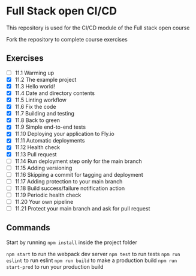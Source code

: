 # Full Stack open CI/CD

This repository is used for the CI/CD module of the Full stack open course

Fork the repository to complete course exercises

## Exercises

- [ ] 11.1 Warming up
- [x] 11.2 The example project
- [x] 11.3 Hello world!
- [x] 11.4 Date and directory contents
- [x] 11.5 Linting workflow
- [x] 11.6 Fix the code
- [x] 11.7 Building and testing
- [x] 11.8 Back to green
- [x] 11.9 Simple end-to-end tests
- [x] 11.10 Deploying your application to Fly.io
- [x] 11.11 Automatic deployments
- [x] 11.12 Health check
- [x] 11.13 Pull request
- [ ] 11.14 Run deployment step only for the main branch
- [ ] 11.15 Adding versioning
- [ ] 11.16 Skipping a commit for tagging and deployment
- [ ] 11.17 Adding protection to your main branch
- [ ] 11.18 Build success/failure notification action
- [ ] 11.19 Periodic health check
- [ ] 11.20 Your own pipeline
- [ ] 11.21 Protect your main branch and ask for pull request

## Commands

Start by running `npm install` inside the project folder

`npm start` to run the webpack dev server
`npm test` to run tests
`npm run eslint` to run eslint
`npm run build` to make a production build
`npm run start-prod` to run your production build
